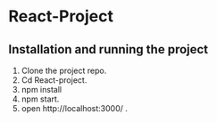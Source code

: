 # React-Project

## Installation and running the project
1. Clone the project repo.
2. Cd React-project.
3. npm install
4. npm start.
5. open http://localhost:3000/ .
